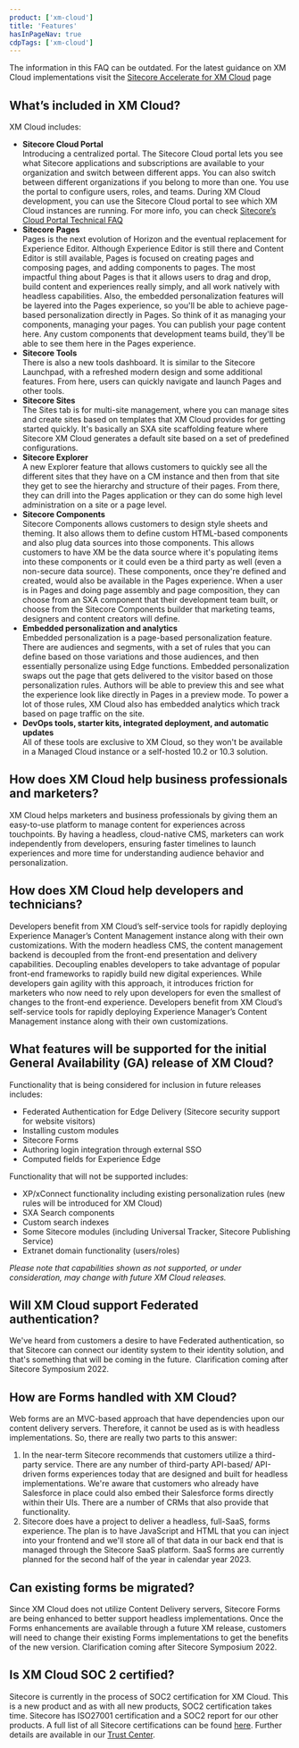 ```yaml
---
product: ['xm-cloud']
title: 'Features'
hasInPageNav: true
cdpTags: ['xm-cloud']
---
```


<Alert status="info">
  <AlertIcon />
    The information in this FAQ can be outdated. For the latest guidance on XM Cloud implementations visit the <a href="/learn/accelerate/xm-cloud">Sitecore Accelerate for XM Cloud</a> page
</Alert>

## What’s included in XM Cloud?

XM Cloud includes:

- **Sitecore Cloud Portal**  
  Introducing a centralized portal. The Sitecore Cloud portal lets you see what Sitecore applications and subscriptions are available to your organization and switch between different apps. You can also switch between different organizations if you belong to more than one. You use the portal to configure users, roles, and teams. During XM Cloud development, you can use the Sitecore Cloud portal to see which XM Cloud instances are running. For more info, you can check [Sitecore’s Cloud Portal Technical FAQ](https://developers.sitecore.com/learn/faq/cloud-portal)
- **Sitecore Pages**  
  Pages is the next evolution of Horizon and the eventual replacement for Experience Editor. Although Experience Editor is still there and Content Editor is still available, Pages is focused on creating pages and composing pages, and adding components to pages. The most impactful thing about Pages is that it allows users to drag and drop, build content and experiences really simply, and all work natively with headless capabilities. Also, the embedded personalization features will be layered into the Pages experience, so you'll be able to achieve page-based personalization directly in Pages. So think of it as managing your components, managing your pages. You can publish your page content here. Any custom components that development teams build, they'll be able to see them here in the Pages experience.
- **Sitecore Tools**  
  There is also a new tools dashboard. It is similar to the Sitecore Launchpad, with a refreshed modern design and some additional features. From here, users can quickly navigate and launch Pages and other tools.
- **Sitecore Sites**  
  The Sites tab is for multi-site management, where you can manage sites and create sites based on templates that XM Cloud provides for getting started quickly. It's basically an SXA site scaffolding feature where Sitecore XM Cloud generates a default site based on a set of predefined configurations.
- **Sitecore Explorer**  
  A new Explorer feature that allows customers to quickly see all the different sites that they have on a CM instance and then from that site they get to see the hierarchy and structure of their pages. From there, they can drill into the Pages application or they can do some high level administration on a site or a page level.
- **Sitecore Components**  
  Sitecore Components allows customers to design style sheets and theming. It also allows them to define custom HTML-based components and also plug data sources into those components. This allows customers to have XM be the data source where it's populating items into these components or it could even be a third party as well (even a non-secure data source). These components, once they're defined and created, would also be available in the Pages experience. When a user is in Pages and doing page assembly and page composition, they can choose from an SXA component that their development team built, or choose from the Sitecore Components builder that marketing teams, designers and content creators will define.
- **Embedded personalization and analytics**  
  Embedded personalization is a page-based personalization feature. There are audiences and segments, with a set of rules that you can define based on those variations and those audiences, and then essentially personalize using Edge functions. Embedded personalization swaps out the page that gets delivered to the visitor based on those personalization rules. Authors will be able to preview this and see what the experience look like directly in Pages in a preview mode. To power a lot of those rules, XM Cloud also has embedded analytics which track based on page traffic on the site.
- **DevOps tools, starter kits, integrated deployment, and automatic updates**  
  All of these tools are exclusive to XM Cloud, so they won't be available in a Managed Cloud instance or a self-hosted 10.2 or 10.3 solution.

## How does XM Cloud help business professionals and marketers?

XM Cloud helps marketers and business professionals by giving them an easy-to-use platform to manage content for experiences across touchpoints. By having a headless, cloud-native CMS, marketers can work independently from developers, ensuring faster timelines to launch experiences and more time for understanding audience behavior and personalization.

## How does XM Cloud help developers and technicians?

Developers benefit from XM Cloud’s self-service tools for rapidly deploying Experience Manager’s Content Management instance along with their own customizations. With the modern headless CMS, the content management backend is decoupled from the front-end presentation and delivery capabilities. Decoupling enables developers to take advantage of popular front-end frameworks to rapidly build new digital experiences. While developers gain agility with this approach, it introduces friction for marketers who now need to rely upon developers for even the smallest of changes to the front-end experience. Developers benefit from XM Cloud’s self-service tools for rapidly deploying Experience Manager’s Content Management instance along with their own customizations.

## What features will be supported for the initial General Availability (GA) release of XM Cloud?

Functionality that is being considered for inclusion in future releases includes:

- Federated Authentication for Edge Delivery (Sitecore security support for website visitors)
- Installing custom modules
- Sitecore Forms
- Authoring login integration through external SSO
- Computed fields for Experience Edge

Functionality that will not be supported includes:

- XP/xConnect functionality including existing personalization rules (new rules will be introduced for XM Cloud)
- SXA Search components
- Custom search indexes
- Some Sitecore modules (including Universal Tracker, Sitecore Publishing Service)
- Extranet domain functionality (users/roles)

_Please note that capabilities shown as not supported, or under consideration, may change with future XM Cloud releases._

## Will XM Cloud support Federated authentication?

We've heard from customers a desire to have Federated authentication, so that Sitecore can connect our identity system to their identity solution, and that's something that will be coming in the future.  Clarification coming after Sitecore Symposium 2022.

## How are Forms handled with XM Cloud?

Web forms are an MVC-based approach that have dependencies upon our content delivery servers. Therefore, it cannot be used as is with headless implementations. So, there are really two parts to this answer:

1. In the near-term Sitecore recommends that customers utilize a third-party service. There are any number of third-party API-based/ API-driven forms experiences today that are designed and built for headless implementations. We're aware that customers who already have Salesforce in place could also embed their Salesforce forms directly within their UIs. There are a number of CRMs that also provide that functionality.
2. Sitecore does have a project to deliver a headless, full-SaaS, forms experience. The plan is to have JavaScript and HTML that you can inject into your frontend and we'll store all of that data in our back end that is managed through the Sitecore SaaS platform. SaaS forms are currently planned for the second half of the year in calendar year 2023.

## Can existing forms be migrated?

Since XM Cloud does not utilize Content Delivery servers, Sitecore Forms are being enhanced to better support headless implementations. Once the Forms enhancements are available through a future XM release, customers will need to change their existing Forms implementations to get the benefits of the new version. Clarification coming after Sitecore Symposium 2022.

## Is XM Cloud SOC 2 certified?

Sitecore is currently in the process of SOC2 certification for XM Cloud. This is a new product and as with all new products, SOC2 certification takes time. Sitecore has ISO27001 certification and a SOC2 report for our other products. A full list of all Sitecore certifications can be found [here](https://www.sitecore.com/trust/security?utm_websource=trust). Further details are available in our [Trust Center](https://www.sitecore.com/trust).
